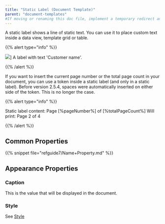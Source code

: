```yaml
---
title: "Static Label (Document Template)"
parent: "document-templates"
#If moving or renaming this doc file, implement a temporary redirect and let the respective team know they should update the URL in the product. See Mapping to Products for more details.
---
```



A static label shows a line of static text. You can use it to place custom text inside a data view, template grid or table.

{{% alert type="info" %}}

![](attachments/819203/918130.png)]
A label with text 'Customer name'.

{{% /alert %}}

If you want to insert the current page number or the total page count in your document, you can use a token inside a static label (and only in a static label).
Before version 2.5.4, spaces were automatically inserted on either side of the token. This is no longer the case.

{{% alert type="info" %}}

Static label content: Page [%pageNumber%] of [%totalPageCount%]
Will print: Page 2 of 4

{{% /alert %}}

## Common Properties

{{% snippet file="refguide7/Name+Property.md" %}}

## Appearance Properties

### Caption

This is the value that will be displayed in the document.

### Style

See [Style](style)

